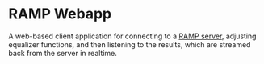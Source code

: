 # RAMP Webapp

A web-based client application for connecting to a [RAMP server](https://github.com/mattprice/RAMP-Server), adjusting equalizer functions, and then listening to the results, which are streamed back from the server in realtime.